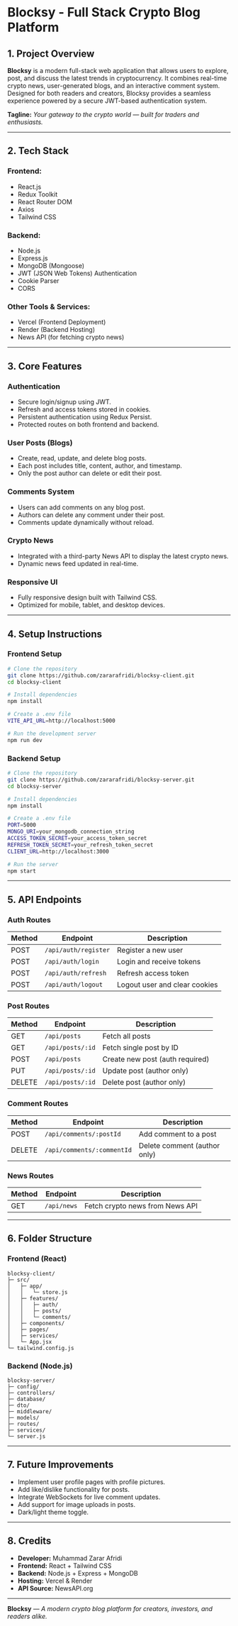 # Blocksy - Full Stack Crypto Blog Platform

## 1. Project Overview
**Blocksy** is a modern full-stack web application that allows users to explore, post, and discuss the latest trends in cryptocurrency. It combines real-time crypto news, user-generated blogs, and an interactive comment system. Designed for both readers and creators, Blocksy provides a seamless experience powered by a secure JWT-based authentication system.

**Tagline:** *Your gateway to the crypto world — built for traders and enthusiasts.*

---

## 2. Tech Stack

### **Frontend:**
- React.js
- Redux Toolkit
- React Router DOM
- Axios
- Tailwind CSS

### **Backend:**
- Node.js
- Express.js
- MongoDB (Mongoose)
- JWT (JSON Web Tokens) Authentication
- Cookie Parser
- CORS

### **Other Tools & Services:**
- Vercel (Frontend Deployment)
- Render (Backend Hosting)
- News API (for fetching crypto news)

---

## 3. Core Features

### **Authentication**
- Secure login/signup using JWT.
- Refresh and access tokens stored in cookies.
- Persistent authentication using Redux Persist.
- Protected routes on both frontend and backend.

### **User Posts (Blogs)**
- Create, read, update, and delete blog posts.
- Each post includes title, content, author, and timestamp.
- Only the post author can delete or edit their post.

### **Comments System**
- Users can add comments on any blog post.
- Authors can delete any comment under their post.
- Comments update dynamically without reload.

### **Crypto News**
- Integrated with a third-party News API to display the latest crypto news.
- Dynamic news feed updated in real-time.

### **Responsive UI**
- Fully responsive design built with Tailwind CSS.
- Optimized for mobile, tablet, and desktop devices.

---

## 4. Setup Instructions

### **Frontend Setup**
```bash
# Clone the repository
git clone https://github.com/zararafridi/blocksy-client.git
cd blocksy-client

# Install dependencies
npm install

# Create a .env file
VITE_API_URL=http://localhost:5000

# Run the development server
npm run dev
```

### **Backend Setup**
```bash
# Clone the repository
git clone https://github.com/zararafridi/blocksy-server.git
cd blocksy-server

# Install dependencies
npm install

# Create a .env file
PORT=5000
MONGO_URI=your_mongodb_connection_string
ACCESS_TOKEN_SECRET=your_access_token_secret
REFRESH_TOKEN_SECRET=your_refresh_token_secret
CLIENT_URL=http://localhost:3000

# Run the server
npm start
```

---

## 5. API Endpoints

### **Auth Routes**
| Method | Endpoint | Description |
|--------|-----------|--------------|
| POST | `/api/auth/register` | Register a new user |
| POST | `/api/auth/login` | Login and receive tokens |
| POST | `/api/auth/refresh` | Refresh access token |
| POST | `/api/auth/logout` | Logout user and clear cookies |

### **Post Routes**
| Method | Endpoint | Description |
|--------|-----------|--------------|
| GET | `/api/posts` | Fetch all posts |
| GET | `/api/posts/:id` | Fetch single post by ID |
| POST | `/api/posts` | Create new post (auth required) |
| PUT | `/api/posts/:id` | Update post (author only) |
| DELETE | `/api/posts/:id` | Delete post (author only) |

### **Comment Routes**
| Method | Endpoint | Description |
|--------|-----------|--------------|
| POST | `/api/comments/:postId` | Add comment to a post |
| DELETE | `/api/comments/:commentId` | Delete comment (author only) |

### **News Routes**
| Method | Endpoint | Description |
|--------|-----------|--------------|
| GET | `/api/news` | Fetch crypto news from News API |

---

## 6. Folder Structure

### **Frontend (React)**
```
blocksy-client/
├─ src/
│   ├─ app/
│   │   └─ store.js
│   ├─ features/
│   │   ├─ auth/
│   │   ├─ posts/
│   │   └─ comments/
│   ├─ components/
│   ├─ pages/
│   ├─ services/
│   └─ App.jsx
└─ tailwind.config.js
```

### **Backend (Node.js)**
```
blocksy-server/
├─ config/
├─ controllers/
├─ database/
├─ dto/
├─ middleware/
├─ models/
├─ routes/
├─ services/
└─ server.js
```

---

## 7. Future Improvements
- Implement user profile pages with profile pictures.
- Add like/dislike functionality for posts.
- Integrate WebSockets for live comment updates.
- Add support for image uploads in posts.
- Dark/light theme toggle.

---

## 8. Credits
- **Developer:** Muhammad Zarar Afridi  
- **Frontend:** React + Tailwind CSS  
- **Backend:** Node.js + Express + MongoDB  
- **Hosting:** Vercel & Render  
- **API Source:** NewsAPI.org  

---

**Blocksy** — *A modern crypto blog platform for creators, investors, and readers alike.*

